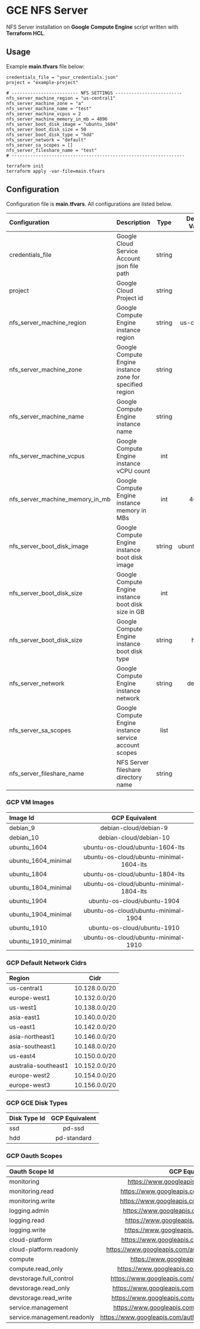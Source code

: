 # GCE NFS Server 

NFS Server installation on **Google Compute Engine** script written with **Terraform HCL**.

## Usage

Example **main.tfvars** file below:

```dotenv
credentials_file = "your_credentials.json"
project = "example-project"

# ------------------------- NFS SETTINGS -------------------------
nfs_server_machine_region = "us-central1"
nfs_server_machine_zone = "a"
nfs_server_machine_name = "test"
nfs_server_machine_vcpus = 2
nfs_server_machine_memory_in_mb = 4096
nfs_server_boot_disk_image = "ubuntu_1604"
nfs_server_boot_disk_size = 50
nfs_server_boot_disk_type = "hdd"
nfs_server_network = "default"
nfs_server_sa_scopes = []
nfs_server_fileshare_name = "test"
# -----------------------------------------------------------------
```
    
    terraform init
    terraform apply -var-file=main.tfvars
    
## Configuration 

Configuration file is **main.tfvars**. All configurations are listed below.


| Configuration     | Description                                 | Type   | Default Value |
|:------------------|:--------------------------------------------|:------:|:-------------:|
| credentials_file  | Google Cloud Service Account json file path | string | - |
| project           | Google Cloud Project id                     | string | - |
| nfs_server_machine_region | Google Compute Engine instance region | string | us-central1 |
| nfs_server_machine_zone | Google Compute Engine instance zone for specified region | string | a |
| nfs_server_machine_name | Google Compute Engine instance name | string | - |
| nfs_server_machine_vcpus | Google Compute Engine instance vCPU count | int | 2 |
| nfs_server_machine_memory_in_mb | Google Compute Engine instance memory in MBs | int | 4096 |
| nfs_server_boot_disk_image | Google Compute Engine instance boot disk image | string | ubuntu_1604 |
| nfs_server_boot_disk_size | Google Compute Engine instance boot disk size in GB | int | 50 |
| nfs_server_boot_disk_size | Google Compute Engine instance boot disk type | string | hdd |
| nfs_server_network | Google Compute Engine instance network | string | default |
| nfs_server_sa_scopes | Google Compute Engine instance service account scopes | list | [] |
| nfs_server_fileshare_name | NFS Server fileshare directory name | string | - | 

### GCP VM Images

| Image Id | GCP Equivalent |
|:-----|:----------------:|
| debian_9 | debian-cloud/debian-9 |
| debian_10 | debian-cloud/debian-10 |
| ubuntu_1604 | ubuntu-os-cloud/ubuntu-1604-lts |
| ubuntu_1604_minimal | ubuntu-os-cloud/ubuntu-minimal-1604-lts |
| ubuntu_1804 | ubuntu-os-cloud/ubuntu-1804-lts |
| ubuntu_1804_minimal | ubuntu-os-cloud/ubuntu-minimal-1804-lts |
| ubuntu_1904 | ubuntu-os-cloud/ubuntu-1904 |
| ubuntu_1904_minimal | ubuntu-os-cloud/ubuntu-minimal-1904 |
| ubuntu_1910 | ubuntu-os-cloud/ubuntu-1910 |
| ubuntu_1910_minimal | ubuntu-os-cloud/ubuntu-minimal-1910 |

### GCP Default Network Cidrs

| Region | Cidr |
|:-------|:----:|
| us-central1 | 10.128.0.0/20 |
| europe-west1 | 10.132.0.0/20 |
| us-west1 | 10.138.0.0/20 |
| asia-east1 | 10.140.0.0/20 |
| us-east1 | 10.142.0.0/20 |
| asia-northeast1 | 10.146.0.0/20 |
| asia-southeast1 | 10.148.0.0/20 |
| us-east4 | 10.150.0.0/20 |
| australia-southeast1 | 10.152.0.0/20 |
| europe-west2 | 10.154.0.0/20 |
| europe-west3 | 10.156.0.0/20 |

### GCP GCE Disk Types

| Disk Type Id | GCP Equivalent |
|:----|:--------------:|
| ssd | pd-ssd |
| hdd | pd-standard |

### GCP Oauth Scopes

| Oauth Scope Id | GCP Equivalent |
|:---------------|:--------------:|
| monitoring | https://www.googleapis.com/auth/monitoring |
| monitoring.read | https://www.googleapis.com/auth/monitoring.read |
| monitoring.write | https://www.googleapis.com/auth/monitoring.write |
| logging.admin | https://www.googleapis.com/auth/logging.admin |
| logging.read | https://www.googleapis.com/auth/logging.read |
| logging.write | https://www.googleapis.com/auth/logging.write |
| cloud-platform | https://www.googleapis.com/auth/cloud-platform |
| cloud-platform.readonly | https://www.googleapis.com/auth/cloud-platform.read-only |
| compute | https://www.googleapis.com/auth/compute |
| compute.read_only | https://www.googleapis.com/auth/compute.readonly |
| devstorage.full_control | https://www.googleapis.com/auth/devstorage.full_control |
| devstorage.read_only | https://www.googleapis.com/auth/devstorage.read_only |
| devstorage.read_write | https://www.googleapis.com/auth/devstorage.read_write |
| service.management | https://www.googleapis.com/auth/service.management |
| service.management.readonly | https://www.googleapis.com/auth/service.management.readonly |